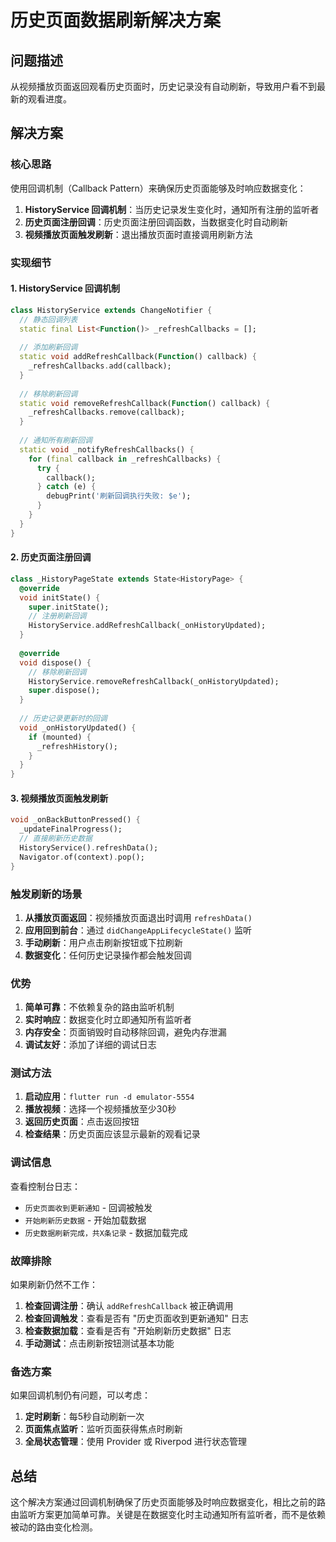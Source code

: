 # 历史页面数据刷新解决方案

## 问题描述

从视频播放页面返回观看历史页面时，历史记录没有自动刷新，导致用户看不到最新的观看进度。

## 解决方案

### 核心思路

使用回调机制（Callback Pattern）来确保历史页面能够及时响应数据变化：

1. **HistoryService 回调机制**：当历史记录发生变化时，通知所有注册的监听者
2. **历史页面注册回调**：历史页面注册回调函数，当数据变化时自动刷新
3. **视频播放页面触发刷新**：退出播放页面时直接调用刷新方法

### 实现细节

#### 1. HistoryService 回调机制

```dart
class HistoryService extends ChangeNotifier {
  // 静态回调列表
  static final List<Function()> _refreshCallbacks = [];
  
  // 添加刷新回调
  static void addRefreshCallback(Function() callback) {
    _refreshCallbacks.add(callback);
  }
  
  // 移除刷新回调
  static void removeRefreshCallback(Function() callback) {
    _refreshCallbacks.remove(callback);
  }
  
  // 通知所有刷新回调
  static void _notifyRefreshCallbacks() {
    for (final callback in _refreshCallbacks) {
      try {
        callback();
      } catch (e) {
        debugPrint('刷新回调执行失败: $e');
      }
    }
  }
}
```

#### 2. 历史页面注册回调

```dart
class _HistoryPageState extends State<HistoryPage> {
  @override
  void initState() {
    super.initState();
    // 注册刷新回调
    HistoryService.addRefreshCallback(_onHistoryUpdated);
  }
  
  @override
  void dispose() {
    // 移除刷新回调
    HistoryService.removeRefreshCallback(_onHistoryUpdated);
    super.dispose();
  }
  
  // 历史记录更新时的回调
  void _onHistoryUpdated() {
    if (mounted) {
      _refreshHistory();
    }
  }
}
```

#### 3. 视频播放页面触发刷新

```dart
void _onBackButtonPressed() {
  _updateFinalProgress();
  // 直接刷新历史数据
  HistoryService().refreshData();
  Navigator.of(context).pop();
}
```

### 触发刷新的场景

1. **从播放页面返回**：视频播放页面退出时调用 `refreshData()`
2. **应用回到前台**：通过 `didChangeAppLifecycleState()` 监听
3. **手动刷新**：用户点击刷新按钮或下拉刷新
4. **数据变化**：任何历史记录操作都会触发回调

### 优势

1. **简单可靠**：不依赖复杂的路由监听机制
2. **实时响应**：数据变化时立即通知所有监听者
3. **内存安全**：页面销毁时自动移除回调，避免内存泄漏
4. **调试友好**：添加了详细的调试日志

### 测试方法

1. **启动应用**：`flutter run -d emulator-5554`
2. **播放视频**：选择一个视频播放至少30秒
3. **返回历史页面**：点击返回按钮
4. **检查结果**：历史页面应该显示最新的观看记录

### 调试信息

查看控制台日志：
- `历史页面收到更新通知` - 回调被触发
- `开始刷新历史数据` - 开始加载数据
- `历史数据刷新完成，共X条记录` - 数据加载完成

### 故障排除

如果刷新仍然不工作：

1. **检查回调注册**：确认 `addRefreshCallback` 被正确调用
2. **检查回调触发**：查看是否有 "历史页面收到更新通知" 日志
3. **检查数据加载**：查看是否有 "开始刷新历史数据" 日志
4. **手动测试**：点击刷新按钮测试基本功能

### 备选方案

如果回调机制仍有问题，可以考虑：

1. **定时刷新**：每5秒自动刷新一次
2. **页面焦点监听**：监听页面获得焦点时刷新
3. **全局状态管理**：使用 Provider 或 Riverpod 进行状态管理

## 总结

这个解决方案通过回调机制确保了历史页面能够及时响应数据变化，相比之前的路由监听方案更加简单可靠。关键是在数据变化时主动通知所有监听者，而不是依赖被动的路由变化检测。
